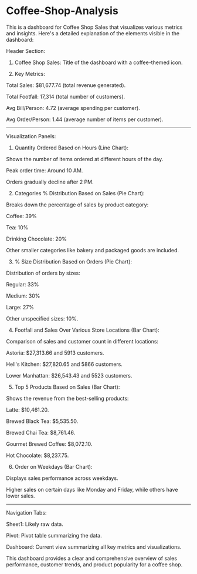 # Coffee-Shop-Analysis

This is a dashboard for Coffee Shop Sales that visualizes various metrics and insights. Here's a detailed explanation of the elements visible in the dashboard:

Header Section:

1. Coffee Shop Sales: Title of the dashboard with a coffee-themed icon.


2. Key Metrics:

Total Sales: $81,677.74 (total revenue generated).

Total Footfall: 17,314 (total number of customers).

Avg Bill/Person: 4.72 (average spending per customer).

Avg Order/Person: 1.44 (average number of items per customer).





---

Visualization Panels:

1. Quantity Ordered Based on Hours (Line Chart):

Shows the number of items ordered at different hours of the day.

Peak order time: Around 10 AM.

Orders gradually decline after 2 PM.



2. Categories % Distribution Based on Sales (Pie Chart):

Breaks down the percentage of sales by product category:

Coffee: 39%

Tea: 10%

Drinking Chocolate: 20%

Other smaller categories like bakery and packaged goods are included.




3. % Size Distribution Based on Orders (Pie Chart):

Distribution of orders by sizes:

Regular: 33%

Medium: 30%

Large: 27%

Other unspecified sizes: 10%.




4. Footfall and Sales Over Various Store Locations (Bar Chart):

Comparison of sales and customer count in different locations:

Astoria: $27,313.66 and 5913 customers.

Hell's Kitchen: $27,820.65 and 5866 customers.

Lower Manhattan: $26,543.43 and 5523 customers.




5. Top 5 Products Based on Sales (Bar Chart):

Shows the revenue from the best-selling products:

Latte: $10,461.20.

Brewed Black Tea: $5,535.50.

Brewed Chai Tea: $8,761.46.

Gourmet Brewed Coffee: $8,072.10.

Hot Chocolate: $8,237.75.




6. Order on Weekdays (Bar Chart):

Displays sales performance across weekdays.

Higher sales on certain days like Monday and Friday, while others have lower sales.





---

Navigation Tabs:

Sheet1: Likely raw data.

Pivot: Pivot table summarizing the data.

Dashboard: Current view summarizing all key metrics and visualizations.


This dashboard provides a clear and comprehensive overview of sales performance, customer trends, and product popularity for a coffee shop.


